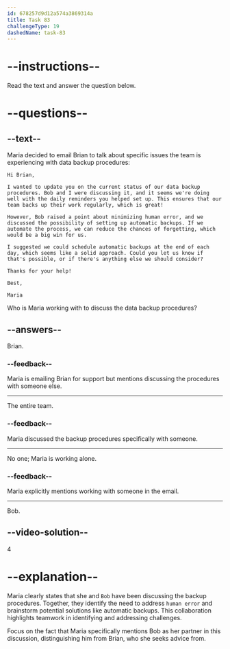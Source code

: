 ```yaml
---
id: 678257d9d12a574a3869314a
title: Task 83
challengeType: 19
dashedName: task-83
---
```


<!-- READING -->

# --instructions--

Read the text and answer the question below.

# --questions--

## --text--

Maria decided to email Brian to talk about specific issues the team is experiencing with data backup procedures:

`Hi Brian,`

`I wanted to update you on the current status of our data backup procedures. Bob and I were discussing it, and it seems we're doing well with the daily reminders you helped set up. This ensures that our team backs up their work regularly, which is great!`

`However, Bob raised a point about minimizing human error, and we discussed the possibility of setting up automatic backups. If we automate the process, we can reduce the chances of forgetting, which would be a big win for us.`

`I suggested we could schedule automatic backups at the end of each day, which seems like a solid approach. Could you let us know if that's possible, or if there's anything else we should consider?`

`Thanks for your help!`

`Best,`

`Maria`

Who is Maria working with to discuss the data backup procedures?

## --answers--

Brian.

### --feedback--

Maria is emailing Brian for support but mentions discussing the procedures with someone else.

---

The entire team.

### --feedback--

Maria discussed the backup procedures specifically with someone.

---

No one; Maria is working alone.

### --feedback--

Maria explicitly mentions working with someone in the email.

---

Bob.

## --video-solution--

4

# --explanation--

Maria clearly states that she and `Bob` have been discussing the backup procedures. Together, they identify the need to address `human error` and brainstorm potential solutions like automatic backups. This collaboration highlights teamwork in identifying and addressing challenges.

Focus on the fact that Maria specifically mentions Bob as her partner in this discussion, distinguishing him from Brian, who she seeks advice from.
